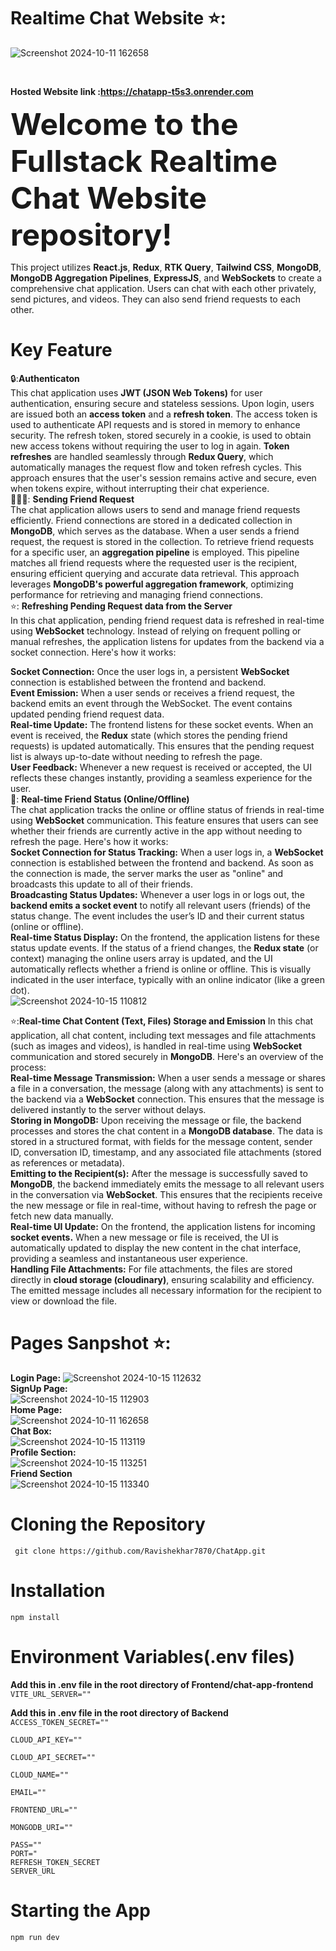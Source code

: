 # Realtime Chat Website ⭐:
![Screenshot 2024-10-11 162658](https://github.com/user-attachments/assets/ed3e4fb2-37a4-4ec4-a5ee-59721c8d7c7b)

<br>

**Hosted Website link :https://chatapp-t5s3.onrender.com**
<br>

<font size="10">**Welcome to the Fullstack Realtime Chat Website repository!**</font>

This project utilizes **React.js**, **Redux**, **RTK Query**, **Tailwind CSS**, **MongoDB**, **MongoDB Aggregation Pipelines**, **ExpressJS**, and **WebSockets** to create a comprehensive chat application. Users can chat with each other privately, send pictures, and videos. They can also send friend requests to each other.
<br>
# Key Feature 
🔒:**Authenticaton**
<br>
This chat application uses **JWT (JSON Web Tokens)** for user authentication, ensuring secure and stateless sessions. Upon login, users are issued both an **access token** and a **refresh token**. The access token is used to authenticate API requests and is stored in memory to enhance security. The refresh token, stored securely in a cookie, is used to obtain new access tokens without requiring the user to log in again. **Token refreshes** are handled seamlessly through **Redux Query**, which automatically manages the request flow and token refresh cycles. This approach ensures that the user's session remains active and secure, even when tokens expire, without interrupting their chat experience. 
<br>
🧑‍🤝‍🧑: **Sending Friend Request**
<br>
The chat application allows users to send and manage friend requests efficiently. Friend connections are stored in a dedicated collection in **MongoDB**, which serves as the database. When a user sends a friend request, the request is stored in the collection. To retrieve friend requests for a specific user, an **aggregation pipeline** is employed. This pipeline matches all friend requests where the requested user is the recipient, ensuring efficient querying and accurate data retrieval. This approach leverages **MongoDB's powerful aggregation framework**, optimizing performance for retrieving and managing friend connections.
<br>
⭐: **Refreshing Pending Request data from the Server**
<br>
In this chat application, pending friend request data is refreshed in real-time using **WebSocket** technology. Instead of relying on frequent polling or manual refreshes, the application listens for updates from the backend via a socket connection. Here's how it works:

**Socket Connection:** Once the user logs in, a persistent **WebSocket** connection is established between the frontend and backend.
<br>
**Event Emission:** When a user sends or receives a friend request, the backend emits an event through the WebSocket. The event contains updated pending friend request data.
<br>
**Real-time Update:** The frontend listens for these socket events. When an event is received, the **Redux** state (which stores the pending friend requests) is updated automatically. This ensures that the pending request list is always up-to-date without needing to refresh the page.
<br>
**User Feedback:** Whenever a new request is received or accepted, the UI reflects these changes instantly, providing a seamless experience for the user.
<br>
🚦: **Real-time Friend Status (Online/Offline)**
<br>
The chat application tracks the online or offline status of friends in real-time using **WebSocket** communication. This feature ensures that users can see whether their friends are currently active in the app without needing to refresh the page. Here's how it works:
<br>
**Socket Connection for Status Tracking:** When a user logs in, a **WebSocket** connection is established between the frontend and backend. As soon as the connection is made, the server marks the user as "online" and broadcasts this update to all of their friends.
<br>
**Broadcasting Status Updates:** Whenever a user logs in or logs out, the **backend emits a socket event** to notify all relevant users (friends) of the status change. The event includes the user’s ID and their current status (online or offline).
<br>
**Real-time Status Display:** On the frontend, the application listens for these status update events. If the status of a friend changes, the **Redux state** (or context) managing the online users array is updated, and the UI automatically reflects whether a friend is online or offline. This is visually indicated in the user interface, typically with an online indicator (like a green dot).
<br>
![Screenshot 2024-10-15 110812](https://github.com/user-attachments/assets/a366d0b0-26e1-4b55-9587-4c34a697d7cc)
<br>



⭐:**Real-time Chat Content (Text, Files) Storage and Emission**
In this chat application, all chat content, including text messages and file attachments (such as images and videos), is handled in real-time using **WebSocket** communication and stored securely in **MongoDB**. Here's an overview of the process:
<br>
**Real-time Message Transmission:** When a user sends a message or shares a file in a conversation, the message (along with any attachments) is sent to the backend via a **WebSocket** connection. This ensures that the message is delivered instantly to the server without delays.
<br>
**Storing in MongoDB:** Upon receiving the message or file, the backend processes and stores the chat content in a **MongoDB database**. The data is stored in a structured format, with fields for the message content, sender ID, conversation ID, timestamp, and any associated file attachments (stored as references or metadata).
<br>
**Emitting to the Recipient(s):** After the message is successfully saved to **MongoDB**, the backend immediately emits the message to all relevant users in the conversation via **WebSocket**. This ensures that the recipients receive the new message or file in real-time, without having to refresh the page or fetch new data manually.
<br>
**Real-time UI Update:** On the frontend, the application listens for incoming **socket events.** When a new message or file is received, the UI is automatically updated to display the new content in the chat interface, providing a seamless and instantaneous user experience.
<br>
**Handling File Attachments:** For file attachments, the files are  stored directly in **cloud storage (cloudinary)**, ensuring scalability and efficiency. The emitted message includes all necessary information for the recipient to view or download the file.
<br>
# Pages Sanpshot ⭐:

**Login Page:**
![Screenshot 2024-10-15 112632](https://github.com/user-attachments/assets/6ec06f40-9b60-442a-8b78-a073b8537fb5)
<br>
**SignUp Page:**
<br>
![Screenshot 2024-10-15 112903](https://github.com/user-attachments/assets/a40a297c-011f-4cc1-8f87-3b9f75995540)
<br>
**Home Page:**
<br>
![Screenshot 2024-10-11 162658](https://github.com/user-attachments/assets/a91edbc4-d370-45c6-9bcc-40b3ba3b2570)
<br>
**Chat Box:**
<br>
![Screenshot 2024-10-15 113119](https://github.com/user-attachments/assets/1c786176-7dc5-41ed-aa82-cdf5b8c2c741)
<br>
**Profile Section:**
<br>
![Screenshot 2024-10-15 113251](https://github.com/user-attachments/assets/5a68d984-003d-4cae-99a6-569d32475bd9)
<br>
**Friend Section**
<br>
![Screenshot 2024-10-15 113340](https://github.com/user-attachments/assets/1ae705ed-2999-4906-b4d7-e69139bee8b3)
<br>

# Cloning the Repository

` git clone https://github.com/Ravishekhar7870/ChatApp.git`

# Installation
`npm install`
# Environment Variables(.env files)

**Add this in .env file in the root directory of Frontend/chat-app-frontend**
<br>
`VITE_URL_SERVER=""
`
<br>

**Add this in  .env file in the root directory of Backend**
<br>
`ACCESS_TOKEN_SECRET=""`
<br>

`CLOUD_API_KEY=""`
<br>

`CLOUD_API_SECRET=""`
<br>

`CLOUD_NAME=""`
<br>

`EMAIL=""`
<br>

`FRONTEND_URL=""`
<br>

`MONGODB_URI=""`
<br>

`PASS=""`
<br>
`PORT="`
<br>
`REFRESH_TOKEN_SECRET`
<br>
`SERVER_URL`
<br>
# Starting the App

`npm run dev`







